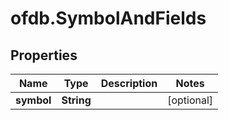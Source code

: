 # ofdb.SymbolAndFields

## Properties

Name | Type | Description | Notes
------------ | ------------- | ------------- | -------------
**symbol** | **String** |  | [optional] 


